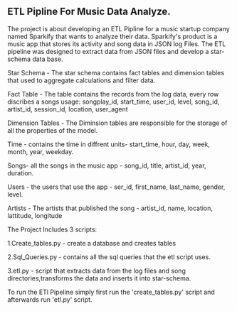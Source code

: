## ETL Pipline For Music Data Analyze.


 
The project is about developing an ETL Pipline for a music startup company named Sparkify that wants to analyze their data. 
Sparkify's product is a music app that stores its activity and song data in JSON log Files.
The ETL pipeline was designed to extract  data from JSON files and  develop a star-schema data base.


Star Schema - 
The star schema contains fact tables and dimension tables that used to  aggregate calculations and filter data. 


Fact Table - 
The table contains the records from the log data, every row discribes a songs usage: 
 songplay_id, start_time, user_id, level, song_id, artist_id, session_id, location, user_agent

Dimension Tables - 
The Diminsion tables are responsible for the storage of all the properties of the model.

Time - contains the time in diffrent units- start_time, hour, day, week, month, year, weekday.

Songs- all the songs in the music app - song_id, title, artist_id, year, duration.

Users - the users that use the app - ser_id, first_name, last_name, gender, level.

Artists - The artists that published the song - artist_id, name, location, lattitude, longitude



The Project Includes 3 scripts: 

1.Create_tables.py - create a database and creates tables

2.Sql_Queries.py - contains all the sql queries that the etl script uses. 

3.etl.py - script that extracts data from the log files and song directories,transforms the data and inserts it into star-schema.

To run the ETl Pipeline simply first  run the 'create_tables.py' script and afterwards run 'etl.py' script.




